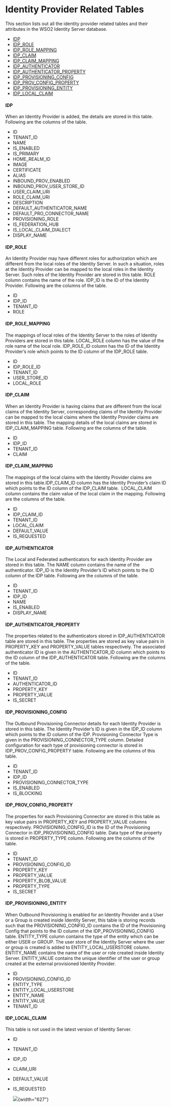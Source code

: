 # Identity Provider Related Tables

This section lists out all the identity provider related tables and
their attributes in the WSO2 Identity Server database.

-   [IDP](#IdentityProviderRelatedTables-IDP)
-   [IDP\_ROLE](#IdentityProviderRelatedTables-IDP_ROLE)
-   [IDP\_ROLE\_MAPPING](#IdentityProviderRelatedTables-IDP_ROLE_MAPPING)
-   [IDP\_CLAIM](#IdentityProviderRelatedTables-IDP_CLAIM)
-   [IDP\_CLAIM\_MAPPING](#IdentityProviderRelatedTables-IDP_CLAIM_MAPPING)
-   [IDP\_AUTHENTICATOR](#IdentityProviderRelatedTables-IDP_AUTHENTICATOR)
-   [IDP\_AUTHENTICATOR\_PROPERTY](#IdentityProviderRelatedTables-IDP_AUTHENTICATOR_PROPERTY)
-   [IDP\_PROVISIONING\_CONFIG](#IdentityProviderRelatedTables-IDP_PROVISIONING_CONFIG)
-   [IDP\_PROV\_CONFIG\_PROPERTY](#IdentityProviderRelatedTables-IDP_PROV_CONFIG_PROPERTY)
-   [IDP\_PROVISIONING\_ENTITY](#IdentityProviderRelatedTables-IDP_PROVISIONING_ENTITY)
-   [IDP\_LOCAL\_CLAIM](#IdentityProviderRelatedTables-IDP_LOCAL_CLAIM)

#### IDP

When an Identity Provider is added, the details are stored in this
table. Following are the columns of the table.

-   ID
-   TENANT\_ID
-   NAME
-   IS\_ENABLED
-   IS\_PRIMARY
-   HOME\_REALM\_ID
-   IMAGE
-   CERTIFICATE
-   ALIAS
-   INBOUND\_PROV\_ENABLED
-   INBOUND\_PROV\_USER\_STORE\_ID
-   USER\_CLAIM\_URI
-   ROLE\_CLAIM\_URI
-   DESCRIPTION
-   DEFAULT\_AUTHENTICATOR\_NAME
-   DEFAULT\_PRO\_CONNECTOR\_NAME
-   PROVISIONING\_ROLE
-   IS\_FEDERATION\_HUB
-   IS\_LOCAL\_CLAIM\_DIALECT
-   DISPLAY\_NAME

#### IDP\_ROLE

An Identity Provider may have different roles for authorization which
are different from the local roles of the Identity Server. In such a
situation, roles at the Identity Provider can be mapped to the local
roles in the Identity Server. Such roles of the Identity Provider are
stored in this table. ROLE column contains the name of the role. IDP\_ID
is the ID of the Identity Provider. Following are the columns of the
table.

-   ID
-   IDP\_ID
-   TENANT\_ID
-   ROLE

#### IDP\_ROLE\_MAPPING

The mappings of local roles of the Identity Server to the roles of
Identity Providers are stored in this table. LOCAL\_ROLE column has the
value of the role name of the local role. IDP\_ROLE\_ID column has the
ID of the Identity Provider’s role which points to the ID column of the
IDP\_ROLE table.

-   ID
-   IDP\_ROLE\_ID
-   TENANT\_ID
-   USER\_STORE\_ID
-   LOCAL\_ROLE

#### IDP\_CLAIM

When an Identity Provider is having claims that are different from the
local claims of the Identity Server, corresponding claims of the
Identity Provider can be mapped to the local claims where the Identity
Provider claims are stored in this table. The mapping details of the
local claims are stored in IDP\_CLAIM\_MAPPING table. Following are the
columns of the table.

-   ID
-   IDP\_ID
-   TENANT\_ID
-   CLAIM

#### IDP\_CLAIM\_MAPPING

The mappings of the local claims with the Identity Provider claims are
stored in this table.IDP\_CLAIM\_ID column has the Identity Provider’s
claim ID which points to the ID column of the IDP\_CLAIM table.
 LOCAL\_CLAIM column contains the claim value of the local claim in the
mapping. Following are the columns of the table.

-   ID
-   IDP\_CLAIM\_ID
-   TENANT\_ID
-   LOCAL\_CLAIM
-   DEFAULT\_VALUE
-   IS\_REQUESTED

#### IDP\_AUTHENTICATOR

The Local and Federated authenticators for each Identity Provider are
stored in this table. The NAME column contains the name of the
authenticator. IDP\_ID is the Identity Provider’s ID which points to the
ID column of the IDP table. Following are the columns of the table.

-   ID
-   TENANT\_ID
-   IDP\_ID
-   NAME
-   IS\_ENABLED
-   DISPLAY\_NAME

#### IDP\_AUTHENTICATOR\_PROPERTY

The properties related to the authenticators stored in
IDP\_AUTHENTICATOR table are stored in this table. The properties are
stored as key value pairs in PROPERTY\_KEY and PROPERTY\_VALUE tables
respectively. The associated authenticator ID is given in the
AUTHENTICATOR\_ID column which points to the ID column of the
IDP\_AUTHENTICATOR table. Following are the columns of the table.

-   ID
-   TENANT\_ID
-   AUTHENTICATOR\_ID
-   PROPERTY\_KEY
-   PROPERTY\_VALUE
-   IS\_SECRET

#### IDP\_PROVISIONING\_CONFIG

The Outbound Provisioning Connector details for each Identity Provider
is stored in this table. The Identity Provider’s ID is given in the
IDP\_ID column which points to the ID column of the IDP. Provisioning
Connector Type is given in the PROVISIONING\_CONNECTOR\_TYPE column.
Detailed configuration for each type of provisioning connector is stored
in IDP\_PROV\_CONFIG\_PROPERTY table. Following are the columns of this
table.

-   ID
-   TENANT\_ID
-   IDP\_ID
-   PROVISIONING\_CONNECTOR\_TYPE
-   IS\_ENABLED
-   IS\_BLOCKING

#### IDP\_PROV\_CONFIG\_PROPERTY

The properties for each Provisioning Connector are stored in this table
as key value pairs in PROPERTY\_KEY and PROPERTY\_VALUE columns
respectively. PROVISIONING\_CONFIG\_ID is the ID of the Provisioning
Connector in IDP\_PROVISIONING\_CONFIG table. Data type of the property
is stored in PROPERTY\_TYPE column. Following are the columns of the
table.

-   ID
-   TENANT\_ID
-   PROVISIONING\_CONFIG\_ID
-   PROPERTY\_KEY
-   PROPERTY\_VALUE
-   PROPERTY\_BLOB\_VALUE
-   PROPERTY\_TYPE
-   IS\_SECRET

#### IDP\_PROVISIONING\_ENTITY

When Outbound Provisioning is enabled for an Identity Provider and a
User or a Group is created inside Identity Server, this table is storing
records such that the PROVISIONING\_CONFIG\_ID contains the ID of the
Provisioning Config that points to the ID column of the
IDP\_PROVISIONING\_CONFIG table. ENTITY\_TYPE column contains the type
of the entity which can be either USER or GROUP. The user store of the
Identity Server where the user or group is created is added to
ENTITY\_LOCAL\_USERSTORE column. ENTITY\_NAME contains the name of the
user or role created inside Identity Server. ENTITY\_VALUE contains the
unique identifier of the user or group created at the external
provisioned Identity Provider.

-   ID
-   PROVISIONING\_CONFIG\_ID
-   ENTITY\_TYPE
-   ENTITY\_LOCAL\_USERSTORE
-   ENTITY\_NAME
-   ENTITY\_VALUE
-   TENANT\_ID

#### IDP\_LOCAL\_CLAIM

This table is not used in the latest version of Identity Server.

-   ID
-   TENANT\_ID
-   IDP\_ID
-   CLAIM\_URI
-   DEFAULT\_VALUE
-   IS\_REQUESTED  
      
      
    ![](attachments/103329401/103329402.png){width="627"}
